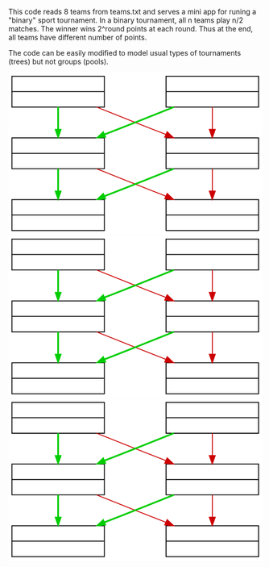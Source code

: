 This code reads 8 teams from teams.txt and serves a mini app for runing a "binary" sport tournament.
In a binary tournament, all n teams play n/2 matches. The winner wins 2^round points at each
round. Thus at the end, all teams have different number of points.

The code can be easily modified to model usual types of tournaments (trees) but not groups (pools).

<img src="https://github.com/lbovet/tournamix/raw/master/4-teams.svg"/>
<img src="https://github.com/lbovet/tournamix/raw/master/4-teams.svg"/>
<img src="https://github.com/lbovet/tournamix/raw/master/4-teams.svg"/>
